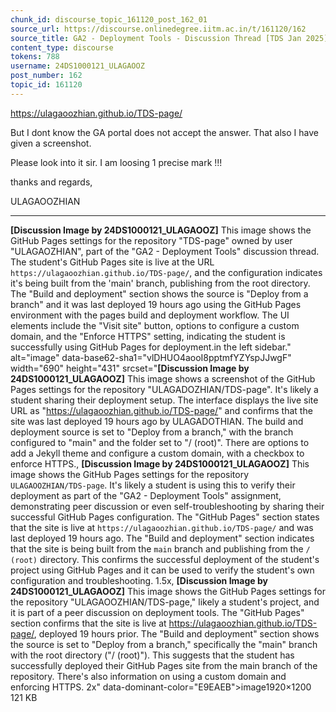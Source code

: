 ```yaml
---
chunk_id: discourse_topic_161120_post_162_01
source_url: https://discourse.onlinedegree.iitm.ac.in/t/161120/162
source_title: GA2 - Deployment Tools - Discussion Thread [TDS Jan 2025]
content_type: discourse
tokens: 788
username: 24DS1000121_ULAGAOOZ
post_number: 162
topic_id: 161120
---
```


https://ulagaoozhian.github.io/TDS-page/

But I dont know the GA portal does not accept the answer. That also I have given a screenshot.

Please look into it sir. I am loosing 1 precise mark !!!

thanks and regards,

ULAGAOOZHIAN

---

**[Discussion Image by 24DS1000121_ULAGAOOZ]** This image shows the GitHub Pages settings for the repository "TDS-page" owned by user "ULAGAOZHIAN", part of the "GA2 - Deployment Tools" discussion thread. The student's GitHub Pages site is live at the URL `https://ulagaoozhian.github.io/TDS-page/`, and the configuration indicates it's being built from the 'main' branch, publishing from the root directory. The "Build and deployment" section shows the source is "Deploy from a branch" and it was last deployed 19 hours ago using the GitHub Pages environment with the pages build and deployment workflow. The UI elements include the "Visit site" button, options to configure a custom domain, and the "Enforce HTTPS" setting, indicating the student is successfully using GitHub Pages for deployment.in the left sidebar." alt="image" data-base62-sha1="vlDHUO4aooI8pptmfYZYspJJwgF" width="690" height="431" srcset="**[Discussion Image by 24DS1000121_ULAGAOOZ]** This image shows a screenshot of the GitHub Pages settings for the repository "ULAGADOZHIAN/TDS-page". It's likely a student sharing their deployment setup. The interface displays the live site URL as "https://ulagaoozhian.github.io/TDS-page/" and confirms that the site was last deployed 19 hours ago by ULAGADOTHIAN. The build and deployment source is set to "Deploy from a branch," with the branch configured to "main" and the folder set to "/ (root)". There are options to add a Jekyll theme and configure a custom domain, with a checkbox to enforce HTTPS., **[Discussion Image by 24DS1000121_ULAGAOOZ]** This image shows the GitHub Pages settings for the repository `ULAGAOOZHIAN/TDS-page`. It's likely a student is using this to verify their deployment as part of the "GA2 - Deployment Tools" assignment, demonstrating peer discussion or even self-troubleshooting by sharing their successful GitHub Pages configuration. The "GitHub Pages" section states that the site is live at `https://ulagaoozhian.github.io/TDS-page/` and was last deployed 19 hours ago. The "Build and deployment" section indicates that the site is being built from the `main` branch and publishing from the `/ (root)` directory. This confirms the successful deployment of the student's project using GitHub Pages and it can be used to verify the student's own configuration and troubleshooting. 1.5x, **[Discussion Image by 24DS1000121_ULAGAOOZ]** This image shows the GitHub Pages settings for the repository "ULAGAOOZHIAN/TDS-page," likely a student's project, and it is part of a peer discussion on deployment tools. The "GitHub Pages" section confirms that the site is live at https://ulagaoozhian.github.io/TDS-page/, deployed 19 hours prior. The "Build and deployment" section shows the source is set to "Deploy from a branch," specifically the "main" branch with the root directory ("/ (root)"). This suggests that the student has successfully deployed their GitHub Pages site from the main branch of the repository. There's also information on using a custom domain and enforcing HTTPS. 2x" data-dominant-color="E9EAEB">image1920×1200 121 KB
